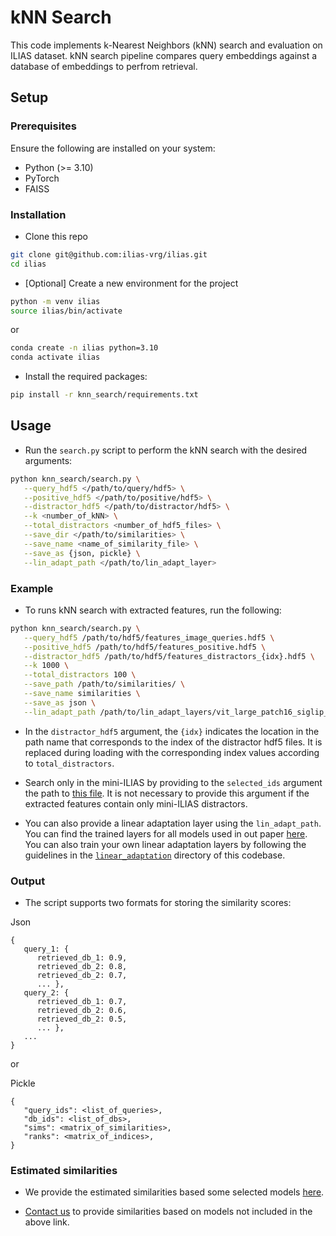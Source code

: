 # kNN Search

This code implements k-Nearest Neighbors (kNN) search and evaluation on ILIAS dataset. kNN search pipeline compares query embeddings against a database of embeddings to perfrom retrieval. 

## Setup

### Prerequisites

Ensure the following are installed on your system:

* Python (>= 3.10)
* PyTorch
* FAISS

### Installation

* Clone this repo

```bash
git clone git@github.com:ilias-vrg/ilias.git
cd ilias
```

* [Optional] Create a new environment for the project

```bash
python -m venv ilias
source ilias/bin/activate
```

or

```bash
conda create -n ilias python=3.10
conda activate ilias
```

* Install the required packages:

```bash
pip install -r knn_search/requirements.txt
```

## Usage

* Run the `search.py` script to perform the kNN search with the desired arguments:

```bash
python knn_search/search.py \
   --query_hdf5 </path/to/query/hdf5> \
   --positive_hdf5 </path/to/positive/hdf5> \
   --distractor_hdf5 </path/to/distractor/hdf5> \
   --k <number_of_kNN> \
   --total_distractors <number_of_hdf5_files> \
   --save_dir </path/to/similarities> \
   --save_name <name_of_similarity_file> \
   --save_as {json, pickle} \
   --lin_adapt_path </path/to/lin_adapt_layer>
```


### Example

* To runs kNN search with extracted features, run the following:

```bash
python knn_search/search.py \
   --query_hdf5 /path/to/hdf5/features_image_queries.hdf5 \
   --positive_hdf5 /path/to/hdf5/features_positive.hdf5 \
   --distractor_hdf5 /path/to/hdf5/features_distractors_{idx}.hdf5 \
   --k 1000 \
   --total_distractors 100 \
   --save_path /path/to/similarities/ \
   --save_name similarities \
   --save_as json \
   --lin_adapt_path /path/to/lin_adapt_layers/vit_large_patch16_siglip_384.webli.pth
```

* In the `distractor_hdf5` argument, the `{idx}` indicates the location in the path name that corresponds to the index of the distractor hdf5 files. It is replaced during loading with the corresponding index values according to `total_distractors`.

* Search only in the mini-ILIAS by providing to the `selected_ids` argument the path to [this file](https://vrg.fel.cvut.cz/ilias_data/image_ids/mini_ilias_yfcc100m_ids.txt). It is not necessary to provide this argument if the extracted features contain only mini-ILIAS distractors.

* You can also provide a linear adaptation layer using the `lin_adapt_path`. You can find the trained layers for all models used in out paper [here](https://vrg.fel.cvut.cz/ilias_data/lin_adapt_layers/).
You can also train your own linear adaptation layers by following the guidelines in the [`linear_adaptation`](https://github.com/ilias-vrg/ilias/tree/main/linear_adaptation) directory of this codebase.

### Output

* The script supports two formats for storing the similarity scores:

Json
```
{
   query_1: {
      retrieved_db_1: 0.9,
      retrieved_db_2: 0.8,
      retrieved_db_2: 0.7,
      ... },
   query_2: {
      retrieved_db_1: 0.7,
      retrieved_db_2: 0.6,
      retrieved_db_2: 0.5,
      ... },
   ...
}
```

or 

Pickle
```
{
   "query_ids": <list_of_queries>,
   "db_ids": <list_of_dbs>,
   "sims": <matrix_of_similarities>,
   "ranks": <matrix_of_indices>,
}
```

### Estimated similarities

* We provide the estimated similarities based some selected models [here](https://vrg.fel.cvut.cz/ilias_data/similarities/).

* [Contact us](mailto:kordogeo@gel.cvut.cz?subject=[ILIAS]%20request%20for%20similarities) to provide similarities based on models not included in the above link.